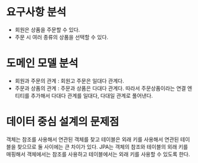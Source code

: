# 요구사항 분석
- 회원은 상품을 주문할 수 있다.
- 주문 시 여러 종류의 상품을 선택할 수 있다.
# 도메인 모델 분석
- 회원과 주문의 관계 : 회원고 주문은 일대다 관계다.
- 주문과 상품의 관계 : 주문과 상품은 다대다 관계다. 따라서 주문상품이라는 연결 엔티티를 추가해서 다대다 관계를 일대다, 다대일 관계로
풀어낸다.
# 데이터 중심 설계의 문제점
객체는 참조를 사용해서 연관된 객체를 찾고 테이블은 외래 키를 사용해서 연관된 테이블을 찾으므로 둘 사이에는 큰 차이가 있다. JPA는 객체의
참조와 테이블의 외래 키를 매핑해서 객체에서는 참조를 사용하고 테이블에서는 외래 키를 사용할 수 있도록 한다.